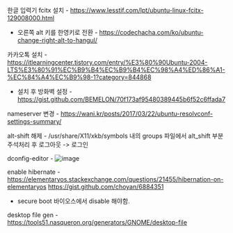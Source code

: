 한글 입력기 fcitx 설치 - https://www.lesstif.com/lpt/ubuntu-linux-fcitx-129008000.html
* 오른쪽 alt 키를 한영키로 전환 - https://codechacha.com/ko/ubuntu-change-right-alt-to-hangul/

카카오톡 설치 - https://itlearningcenter.tistory.com/entry/%E3%80%90Ubuntu-2004-LTS%E3%80%91%EC%B9%B4%EC%B9%B4%EC%98%A4%ED%86%A1-%EC%84%A4%EC%B9%98-1?category=844868  
* 설치 후 방화벽 설정 - https://gist.github.com/BEMELON/70f173af95480389445b6f52c6ffada7

nameserver 변경 - https://wani.kr/posts/2017/03/22/ubuntu-resolvconf-settings-summary/

alt-shift 해제 - /usr/share/X11/xkb/symbols 내의 groups 파일에서 alt_shift 부분 주석처리 후 로그아웃 -> 로그인  

dconfig-editor - ![image](https://user-images.githubusercontent.com/946619/153541888-974b61c7-557c-4d4d-8290-d162cdfc954d.png)

enable hibernate - https://elementaryos.stackexchange.com/questions/21455/hibernation-on-elementaryos
https://gist.github.com/choyan/6884351
* secure boot 바이오스에서 disable 해야함.

desktop file gen - https://tools51.nasqueron.org/generators/GNOME/desktop-file
